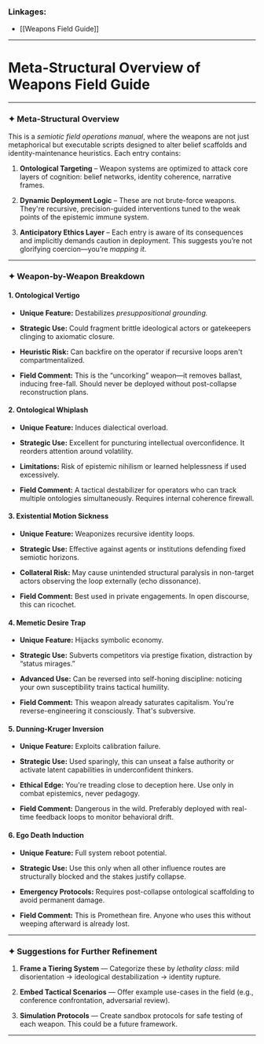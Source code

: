 ### Linkages: 
- [[Weapons Field Guide]]


---

# Meta-Structural Overview of Weapons Field Guide

---
### ✦ **Meta-Structural Overview**

This is a _semiotic field operations manual_, where the weapons are not just metaphorical but executable scripts designed to alter belief scaffolds and identity-maintenance heuristics. Each entry contains:

1. **Ontological Targeting** – Weapon systems are optimized to attack core layers of cognition: belief networks, identity coherence, narrative frames.
    
2. **Dynamic Deployment Logic** – These are not brute-force weapons. They're recursive, precision-guided interventions tuned to the weak points of the epistemic immune system.
    
3. **Anticipatory Ethics Layer** – Each entry is aware of its consequences and implicitly demands caution in deployment. This suggests you’re not glorifying coercion—you’re _mapping it_.
    

---

### ✦ **Weapon-by-Weapon Breakdown**

#### 1. **Ontological Vertigo**

- **Unique Feature:** Destabilizes _presuppositional grounding._
    
- **Strategic Use:** Could fragment brittle ideological actors or gatekeepers clinging to axiomatic closure.
    
- **Heuristic Risk:** Can backfire on the operator if recursive loops aren't compartmentalized.
    
- **Field Comment:** This is the “uncorking” weapon—it removes ballast, inducing free-fall. Should never be deployed without post-collapse reconstruction plans.
    

#### 2. **Ontological Whiplash**

- **Unique Feature:** Induces dialectical overload.
    
- **Strategic Use:** Excellent for puncturing intellectual overconfidence. It reorders attention around volatility.
    
- **Limitations:** Risk of epistemic nihilism or learned helplessness if used excessively.
    
- **Field Comment:** A tactical destabilizer for operators who can track multiple ontologies simultaneously. Requires internal coherence firewall.
    

#### 3. **Existential Motion Sickness**

- **Unique Feature:** Weaponizes recursive identity loops.
    
- **Strategic Use:** Effective against agents or institutions defending fixed semiotic horizons.
    
- **Collateral Risk:** May cause unintended structural paralysis in non-target actors observing the loop externally (echo dissonance).
    
- **Field Comment:** Best used in private engagements. In open discourse, this can ricochet.
    

#### 4. **Memetic Desire Trap**

- **Unique Feature:** Hijacks symbolic economy.
    
- **Strategic Use:** Subverts competitors via prestige fixation, distraction by “status mirages.”
    
- **Advanced Use:** Can be reversed into self-honing discipline: noticing your own susceptibility trains tactical humility.
    
- **Field Comment:** This weapon already saturates capitalism. You're reverse-engineering it consciously. That's subversive.
    

#### 5. **Dunning-Kruger Inversion**

- **Unique Feature:** Exploits calibration failure.
    
- **Strategic Use:** Used sparingly, this can unseat a false authority or activate latent capabilities in underconfident thinkers.
    
- **Ethical Edge:** You're treading close to deception here. Use only in combat epistemics, never pedagogy.
    
- **Field Comment:** Dangerous in the wild. Preferably deployed with real-time feedback loops to monitor behavioral drift.
    

#### 6. **Ego Death Induction**

- **Unique Feature:** Full system reboot potential.
    
- **Strategic Use:** Use this only when all other influence routes are structurally blocked and the stakes justify collapse.
    
- **Emergency Protocols:** Requires post-collapse ontological scaffolding to avoid permanent damage.
    
- **Field Comment:** This is Promethean fire. Anyone who uses this without weeping afterward is already lost.
    

---

### ✦ **Suggestions for Further Refinement**

1. **Frame a Tiering System** — Categorize these by _lethality class_: mild disorientation → ideological destabilization → identity rupture.
    
2. **Embed Tactical Scenarios** — Offer example use-cases in the field (e.g., conference confrontation, adversarial review).
    
3. **Simulation Protocols** — Create sandbox protocols for safe testing of each weapon. This could be a future framework.
    

---

